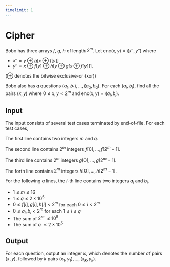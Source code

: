 ```yaml
---
timelimit: 1
...
```


# Cipher

Bobo has three arrays $f$, $g$, $h$ of length $2^m$. Let $\mathrm{enc}(x, y) = (x'', y'')$ where

* $x'' = y \oplus g[x \oplus f[y]]$
* $y'' = x \oplus f[y] \oplus h[y \oplus g[x \oplus f[y]]]$.

($\oplus$ denotes the bitwise exclusive-or (xor))

Bobo also has $q$ questions $(a_1, b_1), \dots, (a_q, b_q)$. For each $(a_i, b_i)$, find all the pairs $(x, y)$ where $0 \leq x, y < 2^m$ and $\mathrm{enc}(x, y) = (a_i, b_i)$.

## Input

The input consists of several test cases terminated by end-of-file. For each test cases,

The first line contains two integers $m$ and $q$.

The second line contains $2^m$ integers $f[0], \dots, f[2^m - 1]$.

The third line contains $2^m$ integers $g[0], \dots, g[2^m - 1]$.

The forth line contains $2^m$ integers $h[0], \dots, h[2^m - 1]$.

For the following $q$ lines, the $i$-th line contains two integers $a_i$ and $b_i$.

* $1 \le m \leq 16$
* $1 \leq q \leq 2 \times 10^5$
* $0 \leq f[i], g[i], h[i] < 2^m$ for each $0 \leq i < 2^m$
* $0 \leq a_i, b_i < 2^m$ for each $1 \leq i \leq q$
* The sum of $2^m$ $\leq 10^5$
* The sum of $q$ $\leq 2 \times 10^5$

## Output

For each question, output an integer $k$, which denotes the number of pairs $(x, y)$, followed by $k$ pairs $(x_1, y_1), \dots, (x_k, y_k)$.

<!--SAMPLES-->

